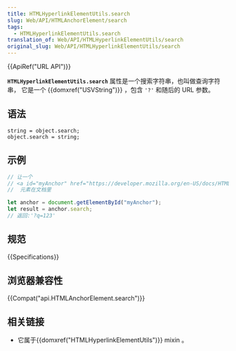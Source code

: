 ```yaml
---
title: HTMLHyperlinkElementUtils.search
slug: Web/API/HTMLAnchorElement/search
tags:
  - HTMLHyperlinkElementUtils.search
translation_of: Web/API/HTMLHyperlinkElementUtils/search
original_slug: Web/API/HTMLHyperlinkElementUtils/search
---
```

{{ApiRef("URL API")}}

**`HTMLHyperlinkElementUtils.search`** 属性是一个搜索字符串，也叫做查询字符串， 它是一个 {{domxref("USVString")}} ，包含 `'?'` 和随后的 URL 参数。

## 语法

```plain
string = object.search;
object.search = string;
```

## 示例

```js
// 让一个
// <a id="myAnchor" href="https://developer.mozilla.org/en-US/docs/HTMLHyperlinkElementUtils.search?q=123" />
//  元素在文档里

let anchor = document.getElementById("myAnchor");
let result = anchor.search;
// 返回:'?q=123'
```

## 规范

{{Specifications}}

## 浏览器兼容性

{{Compat("api.HTMLAnchorElement.search")}}

## 相关链接

- 它属于{{domxref("HTMLHyperlinkElementUtils")}} mixin 。
